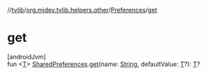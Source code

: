 //[tvlib](../../../index.md)/[org.mjdev.tvlib.helpers.other](../index.md)/[Preferences](index.md)/[get](get.md)

# get

[androidJvm]\
fun &lt;[T](get.md)&gt; [SharedPreferences](https://developer.android.com/reference/kotlin/android/content/SharedPreferences.html).[get](get.md)(name: [String](https://kotlinlang.org/api/latest/jvm/stdlib/kotlin/-string/index.html), defaultValue: [T](get.md)?): [T](get.md)?
